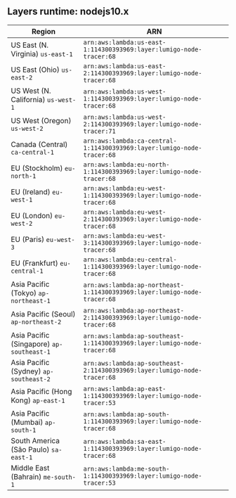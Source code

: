Layers runtime: nodejs10.x
----
| Region | ARN |
| --- | --- |
|US East (N. Virginia)  `us-east-1`|`arn:aws:lambda:us-east-1:114300393969:layer:lumigo-node-tracer:68`|
|US East (Ohio)  `us-east-2`|`arn:aws:lambda:us-east-2:114300393969:layer:lumigo-node-tracer:68`|
|US West (N. California)  `us-west-1`|`arn:aws:lambda:us-west-1:114300393969:layer:lumigo-node-tracer:68`|
|US West (Oregon)  `us-west-2`|`arn:aws:lambda:us-west-2:114300393969:layer:lumigo-node-tracer:71`|
|Canada (Central)  `ca-central-1`|`arn:aws:lambda:ca-central-1:114300393969:layer:lumigo-node-tracer:68`|
|EU (Stockholm)  `eu-north-1`|`arn:aws:lambda:eu-north-1:114300393969:layer:lumigo-node-tracer:68`|
|EU (Ireland)  `eu-west-1`|`arn:aws:lambda:eu-west-1:114300393969:layer:lumigo-node-tracer:68`|
|EU (London)  `eu-west-2`|`arn:aws:lambda:eu-west-2:114300393969:layer:lumigo-node-tracer:68`|
|EU (Paris)  `eu-west-3`|`arn:aws:lambda:eu-west-3:114300393969:layer:lumigo-node-tracer:68`|
|EU (Frankfurt)  `eu-central-1`|`arn:aws:lambda:eu-central-1:114300393969:layer:lumigo-node-tracer:68`|
|Asia Pacific (Tokyo)  `ap-northeast-1`|`arn:aws:lambda:ap-northeast-1:114300393969:layer:lumigo-node-tracer:68`|
|Asia Pacific (Seoul)  `ap-northeast-2`|`arn:aws:lambda:ap-northeast-2:114300393969:layer:lumigo-node-tracer:68`|
|Asia Pacific (Singapore)  `ap-southeast-1`|`arn:aws:lambda:ap-southeast-1:114300393969:layer:lumigo-node-tracer:68`|
|Asia Pacific (Sydney)  `ap-southeast-2`|`arn:aws:lambda:ap-southeast-2:114300393969:layer:lumigo-node-tracer:68`|
|Asia Pacific (Hong Kong)  `ap-east-1`|`arn:aws:lambda:ap-east-1:114300393969:layer:lumigo-node-tracer:53`|
|Asia Pacific (Mumbai)  `ap-south-1`|`arn:aws:lambda:ap-south-1:114300393969:layer:lumigo-node-tracer:68`|
|South America (São Paulo)  `sa-east-1`|`arn:aws:lambda:sa-east-1:114300393969:layer:lumigo-node-tracer:68`|
|Middle East (Bahrain)  `me-south-1`|`arn:aws:lambda:me-south-1:114300393969:layer:lumigo-node-tracer:53`|
